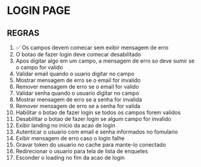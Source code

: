 # LOGIN PAGE

## REGRAS
1. ✅ Os campos devem comecar sem exibir mensagem de erro
2. O botao de fazer login deve comecar desabilitado
3. Apos digitar algo em um campo, a mensagem de erro so deve sumir se o campo for valido
4. Validar email quando o uuario digitar no campo
5. Mostrar mensagem de erro se o email for invalido
6. Remover mensagem de erro se o email for valido
7. Validar senha quando o usuario digitar no campo
8. Mostrar mensagem de erro se a senha for invalida
9. Remover mensagem de erro se a senha for valida
10. Habilitar o botao de fazer login se todos os campos forem validos
11. Desabilitar o botao de fazer login se algum campo for invalido
12. Exibir landing no inicio da acao de login
13. Autenticar o usuario com email e senha informados no fomulario
14. Exibir mensagem de erro caso o login falhe
15. Gravar token do usuario no cache para mante-lo conectado 
16. Redirecionar o usuario para tela de lista de enquetes
17. Esconder o loading no fim da acao de login
